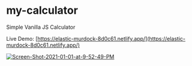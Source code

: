 # my-calculator
Simple Vanilla JS Calculator


Live Demo: [https://elastic-murdock-8d0c61.netlify.app/](https://elastic-murdock-8d0c61.netlify.app/)

<a href="https://ibb.co/ysk1D6p"><img src="https://i.ibb.co/HgPs0tC/Screen-Shot-2021-01-01-at-9-52-49-PM.png" alt="Screen-Shot-2021-01-01-at-9-52-49-PM" border="0"></a>

